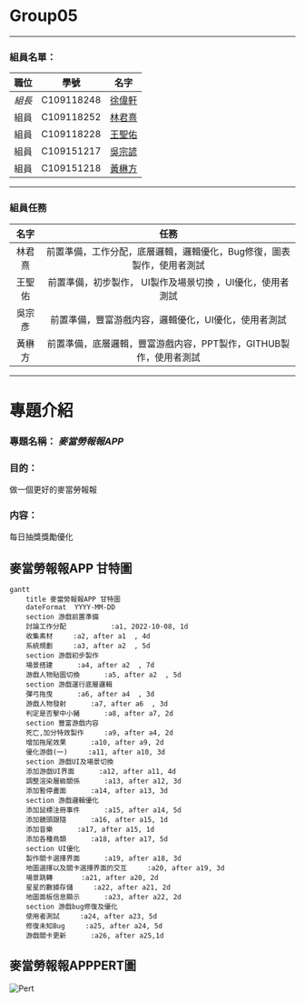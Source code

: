 # Group05
---
### 組員名單：
|職位|學號|名字|
|:--:|:--:|:--:|
|*組長*|C109118248|[徐偉軒](https://github.com/noman248)|
|組員|C109118252|[林君熹](https://github.com/clemon2)|
|組員|C109118228|[王聖佑](https://github.com/C109118228)|
|組員|C109151217|[吳宗諺](https://github.com/C109118217)|
|組員|C109151218|[黃楙方](https://github.com/)|

---
###  組員任務
|名字|任務|
|:--:|:--:|
|林君熹| 前置準備，工作分配，底層邏輯，邏輯優化，Bug修復，圖表製作，使用者測試|
|王聖佑| 前置準備，初步製作， UI製作及場景切換 ，UI優化，使用者測試|
|吳宗彥| 前置準備，豐富游戲内容，邏輯優化，UI優化，使用者測試|
|黃楙方| 前置準備，底層邏輯，豐富游戲内容，PPT製作，GITHUB製作，使用者測試|

---
# 專題介紹
### 專題名稱： *麥當勞報報APP*
### 目的：
做一個更好的麥當勞報報
### 内容：
每日抽獎獎勵優化

## 麥當勞報報APP 甘特圖
```mermaid
gantt
    title 麥當勞報報APP 甘特圖
    dateFormat  YYYY-MM-DD
    section 游戲前置準備
    討論工作分配           :a1, 2022-10-08, 1d
    收集素材     :a2, after a1  , 4d
    系統規劃     :a3, after a2  , 5d
    section 游戲初步製作
    場景搭建      :a4, after a2  , 7d
    游戲人物貼圖切換      :a5, after a2  , 5d
    section 游戲運行底層邏輯
    彈弓拖曳      :a6, after a4  , 3d
    游戲人物發射      :a7, after a6  , 3d
    判定是否擊中小豬      :a8, after a7, 2d
    section 豐富游戲内容
    死亡,加分特效製作     :a9, after a4, 2d
    增加拖尾效果      :a10, after a9, 2d
    優化游戲(一)     :a11, after a10, 3d
    section 游戲UI及場景切換
    添加游戲UI界面      :a12, after a11, 4d
    調整渲染層級關係      :a13, after a12, 3d
    添加暫停畫面      :a14, after a13, 3d
    section 游戲邏輯優化
    添加鼠標注冊事件      :a15, after a14, 5d
    添加鏡頭跟隨      :a16, after a15, 1d
    添加音樂      :a17, after a15, 1d
    添加各種鳥類      :a18, after a17, 5d
    section UI優化
    製作關卡選擇界面      :a19, after a18, 3d
    地圖選擇以及關卡選擇界面的交互     :a20, after a19, 3d
    場景跳轉       :a21, after a20, 2d
    星星的數據存儲     :a22, after a21, 2d
    地圖面板信息顯示      :a23, after a22, 2d
    section 游戲bug修復及優化
    使用者測試     :a24, after a23, 5d
    修復未知Bug     :a25, after a24, 5d
    游戲關卡更新      :a26, after a25,1d
```

## 麥當勞報報APPPERT圖
![Pert](Pert_angryjonathan.png)
